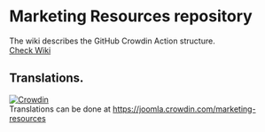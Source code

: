 # Marketing Resources repository

The wiki describes the GitHub Crowdin Action structure.<br>
[Check Wiki](../../wiki)

## Translations.
[![Crowdin](https://badges.crowdin.net/e/a29da7ef40ea876f2839333cc14e93c7/localized.svg)](https://joomla.crowdin.com/marketing-resources) <br>
Translations can be done at https://joomla.crowdin.com/marketing-resources
